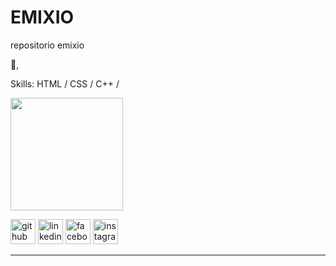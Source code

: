# EMIXIO
repositorio emixio

 👋, 






Skills: HTML / CSS / C++ /






 <img height="180em" src="https://github-readme-stats.vercel.app/api?username=EMIXIIO&show_icons=true&theme=dark&include_all_commits=true&count_private=true"/>
  










[<img src='https://cdn.jsdelivr.net/npm/simple-icons@3.0.1/icons/github.svg' alt='github' height='40'>](https://github.com/EMIXIIO)  [<img src='https://cdn.jsdelivr.net/npm/simple-icons@3.0.1/icons/linkedin.svg' alt='linkedin' height='40'>](https://mx.linkedin.com/in/emilio-david-hernandez-torres-6296a4267)  [<img src='https://cdn.jsdelivr.net/npm/simple-icons@3.0.1/icons/facebook.svg' alt='facebook' height='40'>](https://www.facebook.com/emiliodavid.hernandez/?locale=es_LA)  [<img src='https://cdn.jsdelivr.net/npm/simple-icons@3.0.1/icons/instagram.svg' alt='instagram' height='40'>](https://www.instagram.com/emixio_real/) 

------

